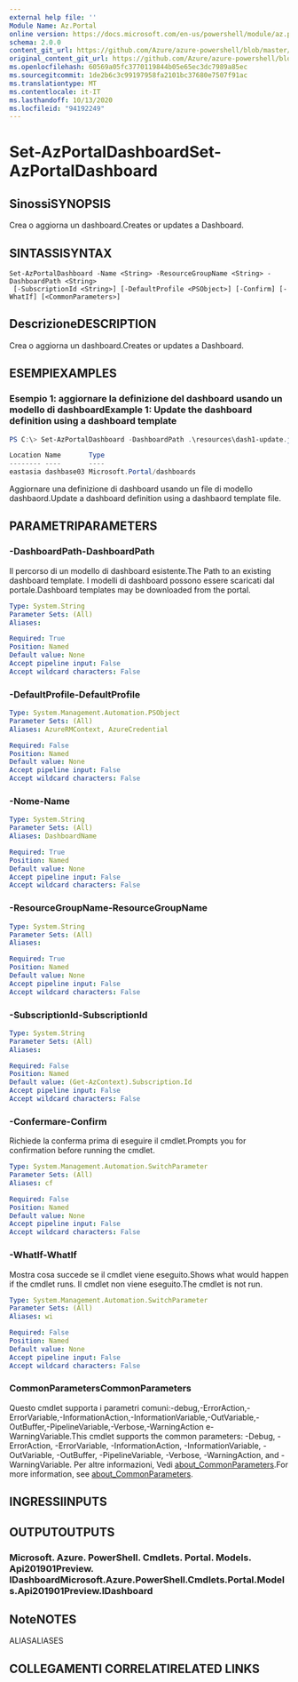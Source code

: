 ```yaml
---
external help file: ''
Module Name: Az.Portal
online version: https://docs.microsoft.com/en-us/powershell/module/az.portal/set-azportaldashboard
schema: 2.0.0
content_git_url: https://github.com/Azure/azure-powershell/blob/master/src/Portal/help/Set-AzPortalDashboard.md
original_content_git_url: https://github.com/Azure/azure-powershell/blob/master/src/Portal/help/Set-AzPortalDashboard.md
ms.openlocfilehash: 60569a05fc3770119844b05e65ec3dc7989a85ec
ms.sourcegitcommit: 1de2b6c3c99197958fa2101bc37680e7507f91ac
ms.translationtype: MT
ms.contentlocale: it-IT
ms.lasthandoff: 10/13/2020
ms.locfileid: "94192249"
---
```

# <span data-ttu-id="45aed-101">Set-AzPortalDashboard</span><span class="sxs-lookup"><span data-stu-id="45aed-101">Set-AzPortalDashboard</span></span>

## <span data-ttu-id="45aed-102">Sinossi</span><span class="sxs-lookup"><span data-stu-id="45aed-102">SYNOPSIS</span></span>
<span data-ttu-id="45aed-103">Crea o aggiorna un dashboard.</span><span class="sxs-lookup"><span data-stu-id="45aed-103">Creates or updates a Dashboard.</span></span>

## <span data-ttu-id="45aed-104">SINTASSI</span><span class="sxs-lookup"><span data-stu-id="45aed-104">SYNTAX</span></span>

```
Set-AzPortalDashboard -Name <String> -ResourceGroupName <String> -DashboardPath <String>
 [-SubscriptionId <String>] [-DefaultProfile <PSObject>] [-Confirm] [-WhatIf] [<CommonParameters>]
```

## <span data-ttu-id="45aed-105">Descrizione</span><span class="sxs-lookup"><span data-stu-id="45aed-105">DESCRIPTION</span></span>
<span data-ttu-id="45aed-106">Crea o aggiorna un dashboard.</span><span class="sxs-lookup"><span data-stu-id="45aed-106">Creates or updates a Dashboard.</span></span>

## <span data-ttu-id="45aed-107">ESEMPI</span><span class="sxs-lookup"><span data-stu-id="45aed-107">EXAMPLES</span></span>

### <span data-ttu-id="45aed-108">Esempio 1: aggiornare la definizione del dashboard usando un modello di dashboard</span><span class="sxs-lookup"><span data-stu-id="45aed-108">Example 1: Update the dashboard definition using a dashboard template</span></span>
```powershell
PS C:\> Set-AzPortalDashboard -DashboardPath .\resources\dash1-update.json -ResourceGroupName my-rg -DashboardName dashbase03

Location Name       Type
-------- ----       ----
eastasia dashbase03 Microsoft.Portal/dashboards
```

<span data-ttu-id="45aed-109">Aggiornare una definizione di dashboard usando un file di modello dashbaord.</span><span class="sxs-lookup"><span data-stu-id="45aed-109">Update a dashboard definition using a dashbaord template file.</span></span>

## <span data-ttu-id="45aed-110">PARAMETRI</span><span class="sxs-lookup"><span data-stu-id="45aed-110">PARAMETERS</span></span>

### <span data-ttu-id="45aed-111">-DashboardPath</span><span class="sxs-lookup"><span data-stu-id="45aed-111">-DashboardPath</span></span>
<span data-ttu-id="45aed-112">Il percorso di un modello di dashboard esistente.</span><span class="sxs-lookup"><span data-stu-id="45aed-112">The Path to an existing dashboard template.</span></span>
<span data-ttu-id="45aed-113">I modelli di dashboard possono essere scaricati dal portale.</span><span class="sxs-lookup"><span data-stu-id="45aed-113">Dashboard templates may be downloaded from the portal.</span></span>

```yaml
Type: System.String
Parameter Sets: (All)
Aliases:

Required: True
Position: Named
Default value: None
Accept pipeline input: False
Accept wildcard characters: False
```

### <span data-ttu-id="45aed-114">-DefaultProfile</span><span class="sxs-lookup"><span data-stu-id="45aed-114">-DefaultProfile</span></span>


```yaml
Type: System.Management.Automation.PSObject
Parameter Sets: (All)
Aliases: AzureRMContext, AzureCredential

Required: False
Position: Named
Default value: None
Accept pipeline input: False
Accept wildcard characters: False
```

### <span data-ttu-id="45aed-115">-Nome</span><span class="sxs-lookup"><span data-stu-id="45aed-115">-Name</span></span>


```yaml
Type: System.String
Parameter Sets: (All)
Aliases: DashboardName

Required: True
Position: Named
Default value: None
Accept pipeline input: False
Accept wildcard characters: False
```

### <span data-ttu-id="45aed-116">-ResourceGroupName</span><span class="sxs-lookup"><span data-stu-id="45aed-116">-ResourceGroupName</span></span>


```yaml
Type: System.String
Parameter Sets: (All)
Aliases:

Required: True
Position: Named
Default value: None
Accept pipeline input: False
Accept wildcard characters: False
```

### <span data-ttu-id="45aed-117">-SubscriptionId</span><span class="sxs-lookup"><span data-stu-id="45aed-117">-SubscriptionId</span></span>


```yaml
Type: System.String
Parameter Sets: (All)
Aliases:

Required: False
Position: Named
Default value: (Get-AzContext).Subscription.Id
Accept pipeline input: False
Accept wildcard characters: False
```

### <span data-ttu-id="45aed-118">-Confermare</span><span class="sxs-lookup"><span data-stu-id="45aed-118">-Confirm</span></span>
<span data-ttu-id="45aed-119">Richiede la conferma prima di eseguire il cmdlet.</span><span class="sxs-lookup"><span data-stu-id="45aed-119">Prompts you for confirmation before running the cmdlet.</span></span>

```yaml
Type: System.Management.Automation.SwitchParameter
Parameter Sets: (All)
Aliases: cf

Required: False
Position: Named
Default value: None
Accept pipeline input: False
Accept wildcard characters: False
```

### <span data-ttu-id="45aed-120">-WhatIf</span><span class="sxs-lookup"><span data-stu-id="45aed-120">-WhatIf</span></span>
<span data-ttu-id="45aed-121">Mostra cosa succede se il cmdlet viene eseguito.</span><span class="sxs-lookup"><span data-stu-id="45aed-121">Shows what would happen if the cmdlet runs.</span></span>
<span data-ttu-id="45aed-122">Il cmdlet non viene eseguito.</span><span class="sxs-lookup"><span data-stu-id="45aed-122">The cmdlet is not run.</span></span>

```yaml
Type: System.Management.Automation.SwitchParameter
Parameter Sets: (All)
Aliases: wi

Required: False
Position: Named
Default value: None
Accept pipeline input: False
Accept wildcard characters: False
```

### <span data-ttu-id="45aed-123">CommonParameters</span><span class="sxs-lookup"><span data-stu-id="45aed-123">CommonParameters</span></span>
<span data-ttu-id="45aed-124">Questo cmdlet supporta i parametri comuni:-debug,-ErrorAction,-ErrorVariable,-InformationAction,-InformationVariable,-OutVariable,-OutBuffer,-PipelineVariable,-Verbose,-WarningAction e-WarningVariable.</span><span class="sxs-lookup"><span data-stu-id="45aed-124">This cmdlet supports the common parameters: -Debug, -ErrorAction, -ErrorVariable, -InformationAction, -InformationVariable, -OutVariable, -OutBuffer, -PipelineVariable, -Verbose, -WarningAction, and -WarningVariable.</span></span> <span data-ttu-id="45aed-125">Per altre informazioni, Vedi [about_CommonParameters](http://go.microsoft.com/fwlink/?LinkID=113216).</span><span class="sxs-lookup"><span data-stu-id="45aed-125">For more information, see [about_CommonParameters](http://go.microsoft.com/fwlink/?LinkID=113216).</span></span>

## <span data-ttu-id="45aed-126">INGRESSI</span><span class="sxs-lookup"><span data-stu-id="45aed-126">INPUTS</span></span>

## <span data-ttu-id="45aed-127">OUTPUT</span><span class="sxs-lookup"><span data-stu-id="45aed-127">OUTPUTS</span></span>

### <span data-ttu-id="45aed-128">Microsoft. Azure. PowerShell. Cmdlets. Portal. Models. Api201901Preview. IDashboard</span><span class="sxs-lookup"><span data-stu-id="45aed-128">Microsoft.Azure.PowerShell.Cmdlets.Portal.Models.Api201901Preview.IDashboard</span></span>

## <span data-ttu-id="45aed-129">Note</span><span class="sxs-lookup"><span data-stu-id="45aed-129">NOTES</span></span>

<span data-ttu-id="45aed-130">ALIAS</span><span class="sxs-lookup"><span data-stu-id="45aed-130">ALIASES</span></span>

## <span data-ttu-id="45aed-131">COLLEGAMENTI CORRELATI</span><span class="sxs-lookup"><span data-stu-id="45aed-131">RELATED LINKS</span></span>

